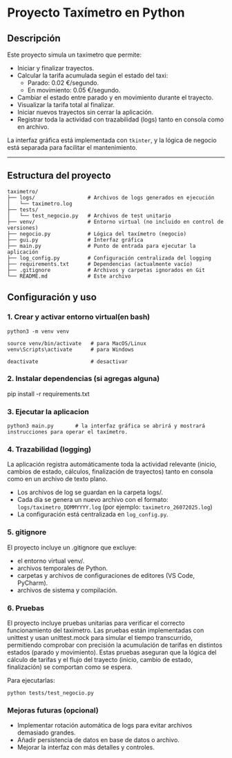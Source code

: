 
# Proyecto Taxímetro en Python

## Descripción

Este proyecto simula un taxímetro que permite:

- Iniciar y finalizar trayectos.
- Calcular la tarifa acumulada según el estado del taxi:
  - Parado: 0.02 €/segundo.
  - En movimiento: 0.05 €/segundo.
- Cambiar el estado entre parado y en movimiento durante el trayecto.
- Visualizar la tarifa total al finalizar.
- Iniciar nuevos trayectos sin cerrar la aplicación.
- Registrar toda la actividad con trazabilidad (logs) tanto en consola como en archivo.

La interfaz gráfica está implementada con `tkinter`, y la lógica de negocio está separada para facilitar el mantenimiento.

---

## Estructura del proyecto
```
taximetro/
├── logs/                 # Archivos de logs generados en ejecución
│   └── taximetro.log
├── tests/                
│   └── test_negocio.py   # Archivos de test unitario
├── venv/                 # Entorno virtual (no incluido en control de versiones)
├── negocio.py            # Lógica del taxímetro (negocio)
├── gui.py                # Interfaz gráfica
├── main.py               # Punto de entrada para ejecutar la aplicación
├── log_config.py         # Configuración centralizada del logging
├── requirements.txt      # Dependencias (actualmente vacío)
├── .gitignore            # Archivos y carpetas ignorados en Git
└── README.md             # Este archivo
```
## Configuración y uso

### 1. Crear y activar entorno virtual(en bash)

```
python3 -m venv venv

source venv/bin/activate   # para MacOS/Linux
venv\Scripts\activate      # para Windows

deactivate                 # desactivar
```

### 2. Instalar dependencias (si agregas alguna)
pip install -r requirements.txt

### 3. Ejecutar la aplicacion
```
python3 main.py       # la interfaz gráfica se abrirá y mostrará instrucciones para operar el taxímetro.
```

### 4. Trazabilidad (logging)
La aplicación registra automáticamente toda la actividad relevante (inicio, cambios de estado, cálculos, finalización de trayectos) tanto en consola como en un archivo de texto plano.

  - Los archivos de log se guardan en la carpeta logs/.
  - Cada día se genera un nuevo archivo con el formato:
    ```logs/taximetro_DDMMYYYY.log``` (por ejemplo: ```taximetro_26072025.log```)
  - La configuración está centralizada en ```log_config.py```.


### 5. gitignore

El proyecto incluye un .gitignore que excluye:

  - el entorno virtual venv/.
  - archivos temporales de Python.
  - carpetas y archivos de configuraciones de editores (VS Code, PyCharm).
  - archivos de sistema y compilación.

### 6. Pruebas
El proyecto incluye pruebas unitarias para verificar el correcto funcionamiento del taxímetro. Las pruebas están implementadas con unittest y usan unittest.mock para simular el tiempo transcurrido, permitiendo comprobar con precisión la acumulación de tarifas en distintos estados (parado y movimiento).
Estas pruebas aseguran que la lógica del cálculo de tarifas y el flujo del trayecto (inicio, cambio de estado, finalización) se comportan como se espera.

Para ejecutarlas:
```
python tests/test_negocio.py
```


### Mejoras futuras (opcional)
  - Implementar rotación automática de logs para evitar archivos demasiado grandes.
  - Añadir persistencia de datos en base de datos o archivo.
  - Mejorar la interfaz con más detalles y controles.